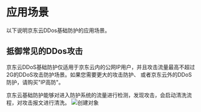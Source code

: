 # 应用场景

以下说明京东云DDos基础防护的应用场景。

## 抵御常见的DDos攻击
京东云DDoS基础防护仅适用于京东云内的公网IP用户，并且攻击流量最高不超过2G的DDoS攻击防护场景。如果您需要更大的攻击防护、
或者京东云外的DDoS防护，请购买"IP高防"。

京东云基础防护能够对进入防护系统的流量进行检测，发现攻击，会启动清洗流程，对攻击报文进行清洗。
 ![创建对象](https://github.com/jdcloudcom/cn/blob/edit/image/Basic%20Anti-DDos/Infrastructure01.png)
